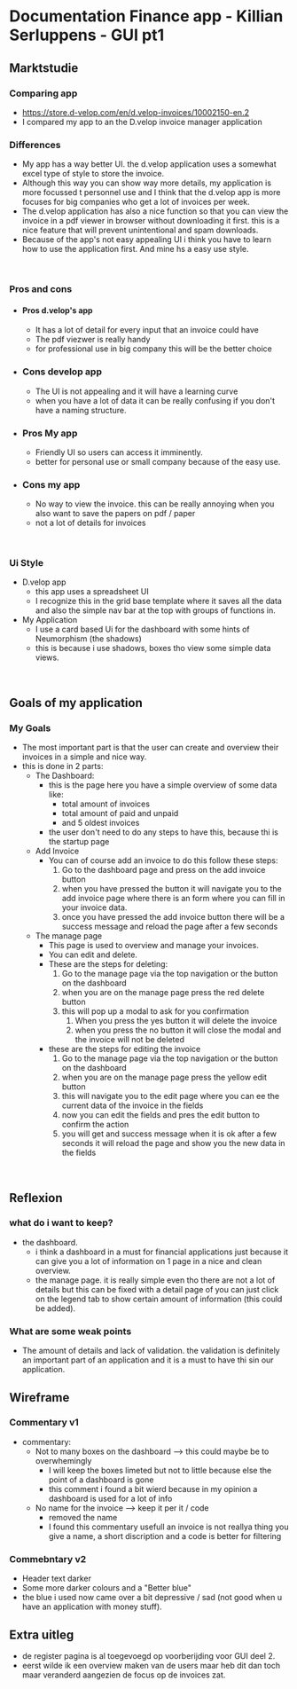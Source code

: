 # Documentation Finance app - Killian Serluppens - GUI pt1

## **Marktstudie**
### Comparing app
- https://store.d-velop.com/en/d.velop-invoices/10002150-en.2
- I compared my app to an the D.velop invoice manager application
  <br>

### Differences
- My app has a way better UI. the d.velop application uses a somewhat excel type of style to store the invoice.
- Although this way you can show way more details, my application is more focussed t personnel use and I think that the d.velop app is more focuses for big companies who get a lot of invoices per week.
- The d.velop application has also a nice function so that you can view the invoice in a pdf viewer in browser without downloading it first. this is a nice feature that will prevent unintentional and spam downloads.
- Because of the app's not easy appealing UI i think you have to learn how to use the application first. And mine hs a easy use style.
<br>

### Pros and cons
- #### Pros d.velop's app
  - It has a lot of detail for every input that an invoice could have
  - The pdf viezwer is really handy
  - for professional use in big company this will be the better choice
- ### Cons develop app
  - The UI is not appealing and it will have a learning curve
  - when you have a lot of data it can be really confusing if you don't have a naming structure.
- ### Pros My app
  - Friendly UI so users can access it imminently.
  - better for personal use or small company because of the easy use.
- ### Cons my app
  - No way to view the invoice. this can be really annoying when you also want to save the papers on pdf / paper
  - not a lot of details for invoices
<br>

### Ui Style
- D.velop app
  - this app uses a spreadsheet UI
  - I recognize this in the grid base template where it saves all the data and also the simple nav bar at the top with groups of functions in.
- My Application
  - I use a card based Ui for the dashboard with some hints of Neumorphism (the shadows)
  - this is because i use shadows, boxes tho view some simple data views.
<br>

## **Goals of my application**
### My Goals
- The most important part is that the user can create and overview their invoices in a simple and nice way.
- this is done in 2 parts:
    - The Dashboard: 
      - this is the page here you have a simple overview of some data like:
        - total amount of invoices
        - total amount of paid and unpaid
        - and 5 oldest invoices
      - the user don't need to do any steps to have this, because thi is the startup page
    - Add Invoice
      - You can of course add an invoice to do this follow these steps:
        1. Go to the dashboard page and press on the add invoice button
        2. when you have pressed the button it will navigate you to the add invoice page where there is an form where you can fill in your invoice data.
        3. once you have pressed the add invoice button there will be a success message and reload the page after a few seconds
    - The manage page
      - This page is used to overview and manage your invoices.
      - You can edit and delete.
      - These are the steps for deleting:
        1. Go to the manage page via the top navigation or the button on the dashboard
        2. when you are on the manage page press the red delete button
        3. this will pop up a modal to ask for you confirmation
           1. When you press the yes button it will delete the invoice
           2. when you press the no button it will close the modal and the invoice will not be deleted
      - these are the steps for editing the invoice
        1. Go to the manage page via the top navigation or the button on the dashboard
        2. when you are on the manage page press the yellow edit button
        3. this will navigate you to the edit page where you can ee the current data of the invoice in the fields
        4. now you can edit the fields and pres the edit button to confirm the action
        5. you will get and success message when it is ok after a few seconds it will reload the page and show you the new data in the fields
<br>

## **Reflexion**
### what do i want to keep?
  - the dashboard.
    - i think a dashboard in a must for financial applications just because it can give you a lot of information on 1 page in a nice and clean overview.
    - the manage page. it is really simple even tho there are not a lot of details but this can be fixed with a detail page of you can just click on the legend tab to show certain amount of information (this could be added).
### What are some weak points
  - The amount of details and lack of validation. the validation is definitely an important part of an application and it is a must to have thi sin our application.

## **Wireframe**
### Commentary v1
- commentary:
  - Not to many boxes on the dashboard --> this could maybe be to overwhemingly
    - I will keep the boxes limeted but not to little because else the point of a dashboard is gone
    - this comment i found a bit wierd because in my opinion a dashboard is used for a lot of info
  - No name for the invoice --> keep it per it / code
    - removed the name
    - I found this commentary usefull an invoice is not reallya thing you give a name, a short discription  and a code is better for filtering
### Commebntary v2
  - Header text darker
  - Some more darker colours and a "Better blue"
  - the blue i used now came over a bit depressive / sad (not good when u have an application with money stuff).
 


## **Extra uitleg**
- de register pagina is al toegevoegd op voorberijding voor GUI deel 2.
- eerst wilde ik een overview maken van de users maar heb dit dan toch maar veranderd aangezien de focus op de invoices zat.

